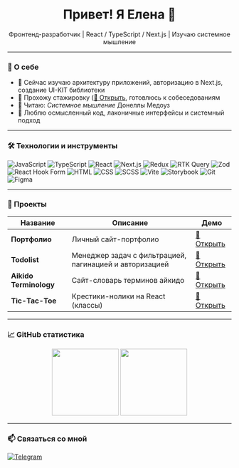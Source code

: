 <h1 align="center">Привет! Я Елена 👋</h1>

<p align="center">
  Фронтенд-разработчик | React / TypeScript / Next.js | Изучаю системное мышление
</p>

---

### 🚀 О себе

- 🌱 Сейчас изучаю архитектуру приложений, авторизацию в Next.js, создание UI-KIT библиотеки
- 💼 Прохожу стажировку ([🔗 Открыть]([https://elkirillova.github.io/todolist/](https://github.com/TechnoWhales/podclick)), готовлюсь к собеседованиям  
- 📘 Читаю: *Системное мышление* Донеллы Медоуз  
- 🎯 Люблю осмысленный код, лаконичные интерфейсы и системный подход

---

### 🛠 Технологии и инструменты

![JavaScript](https://img.shields.io/badge/-JavaScript-F7DF1E?style=for-the-badge&logo=javascript&logoColor=black)
![TypeScript](https://img.shields.io/badge/-TypeScript-3178C6?style=for-the-badge&logo=typescript&logoColor=white)
![React](https://img.shields.io/badge/-React-61DAFB?style=for-the-badge&logo=react&logoColor=black)
![Next.js](https://img.shields.io/badge/-Next.js-000000?style=for-the-badge&logo=next.js&logoColor=white)
![Redux](https://img.shields.io/badge/-Redux-764ABC?style=for-the-badge&logo=redux&logoColor=white)
![RTK Query](https://img.shields.io/badge/-RTK%20Query-764ABC?style=for-the-badge&logo=redux&logoColor=white)
![Zod](https://img.shields.io/badge/-Zod-3E9E42?style=for-the-badge)
![React Hook Form](https://img.shields.io/badge/-React%20Hook%20Form-EC5990?style=for-the-badge&logo=reacthookform&logoColor=white)
![HTML](https://img.shields.io/badge/-HTML5-E34F26?style=for-the-badge&logo=html5&logoColor=white)
![CSS](https://img.shields.io/badge/-CSS3-1572B6?style=for-the-badge&logo=css3&logoColor=white)
![SCSS](https://img.shields.io/badge/-SCSS-CC6699?style=for-the-badge&logo=sass&logoColor=white)
![Vite](https://img.shields.io/badge/-Vite-646CFF?style=for-the-badge&logo=vite&logoColor=white)
![Storybook](https://img.shields.io/badge/-Storybook-FF4785?style=for-the-badge&logo=storybook&logoColor=white)
![Git](https://img.shields.io/badge/-Git-F05032?style=for-the-badge&logo=git&logoColor=white)
![Figma](https://img.shields.io/badge/-Figma-F24E1E?style=for-the-badge&logo=figma&logoColor=white)


---

### 📌 Проекты

| Название | Описание | Демо |
|---------|----------|------|
| **Портфолио** | Личный сайт-портфолио | [🔗 Открыть](https://elkirillova.github.io/portfolio/) |
| **Todolist** | Менеджер задач с фильтрацией, пагинацией и авторизацией | [🔗 Открыть](https://elkirillova.github.io/todolist/) |
| **Aikido Terminology** | Сайт-словарь терминов айкидо | [🔗 Открыть](https://aikido-terminology.netlify.app/) |
| **Tic-Tac-Toe** | Крестики-нолики на React (классы)| [🔗 Открыть](https://elkirillova.github.io/react-game/tic-tac-toe/) |

---

### 📈 GitHub статистика

<div align="center">
  <img height="150px" src="https://github-readme-stats.vercel.app/api?username=elkirillova&show_icons=true&theme=dark" />
  <img height="150px" src="https://github-readme-stats.vercel.app/api/top-langs/?username=elkirillova&layout=compact&theme=dark" />
</div>

---

### 📫 Связаться со мной

[![Telegram](https://img.shields.io/badge/-@el_kiri-2CA5E0?style=flat&logo=telegram&logoColor=white)](https://t.me/el_kiri)  
